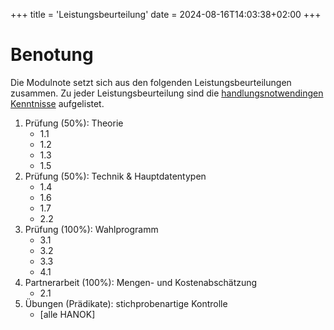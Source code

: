 +++
title = 'Leistungsbeurteilung'
date = 2024-08-16T14:03:38+02:00
+++

# Benotung

Die Modulnote setzt sich aus den folgenden Leistungsbeurteilungen zusammen. Zu
jeder Leistungsbeurteilung sind die [handlungsnotwendingen
Kenntnisse](/admin/hanok/) aufgelistet.

1. Prüfung (50%): Theorie
    - 1.1
    - 1.2
    - 1.3
    - 1.5
2. Prüfung (50%): Technik & Hauptdatentypen
    - 1.4
    - 1.6
    - 1.7
    - 2.2
3. Prüfung (100%): Wahlprogramm
    - 3.1
    - 3.2
    - 3.3
    - 4.1
4. Partnerarbeit (100%): Mengen- und Kostenabschätzung
    - 2.1
5. Übungen (Prädikate): stichprobenartige Kontrolle
    - [alle HANOK]

